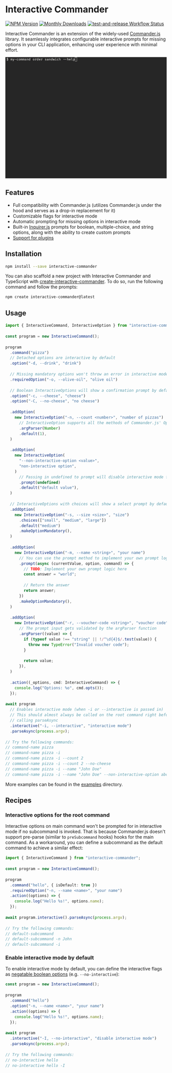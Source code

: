 # Interactive Commander

<div class="paragraph">

<span class="image"><a href="https://www.npmjs.com/package/interactive-commander" class="image"><img src="https://img.shields.io/npm/v/interactive-commander" alt="NPM Version" /></a></span> <span class="image"><a href="https://www.npmjs.com/package/interactive-commander" class="image"><img src="https://img.shields.io/npm/dm/interactive-commander" alt="Monthly Downloads" /></a></span> <span class="image"><a href="https://github.com/fardjad/node-interactive-commander/actions" class="image"><img src="https://img.shields.io/github/actions/workflow/status/fardjad/node-interactive-commander/test-and-release.yml?branch=main" alt="test-and-release Workflow Status" /></a></span>

</div>

Interactive Commander is an extension of the widely-used [Commander.js][1] library.
It seamlessly integrates configurable interactive prompts for missing options
in your CLI application, enhancing user experience with minimal effort.

![Video Demo](/media/demo.gif)

## Features

- Full compatibility with Commander.js (utilizes Commander.js under the hood
  and serves as a drop-in replacement for it)
- Customizable flags for interactive mode
- Automatic prompting for missing options in interactive mode
- Built-in [Inquirer.js][2] prompts for boolean, multiple-choice, and string
  options, along with the ability to create custom prompts
- [Support for plugins](/examples/plugin.ts)

## Installation

```bash
npm install --save interactive-commander
```

You can also scaffold a new project with Interactive Commander and TypeScript
with [create-interactive-commander][4]. To do so, run the following command and
follow the prompts:

```bash
npm create interactive-commander@latest
```

## Usage

```typescript
import { InteractiveCommand, InteractiveOption } from "interactive-commander";

const program = new InteractiveCommand();

program
  .command("pizza")
  // Detached options are interactive by default
  .option("-d, --drink", "drink")

  // Missing mandatory options won't throw an error in interactive mode
  .requiredOption("-o, --olive-oil", "olive oil")

  // Boolean InteractiveOptions will show a confirmation prompt by default
  .option("-c, --cheese", "cheese")
  .option("-C, --no-cheese", "no cheese")

  .addOption(
    new InteractiveOption("-n, --count <number>", "number of pizzas")
      // InteractiveOption supports all the methods of Commander.js' Option
      .argParser(Number)
      .default(1),
  )

  .addOption(
    new InteractiveOption(
      "--non-interactive-option <value>",
      "non-interactive option",
    )
      // Passing in undefined to prompt will disable interactive mode for this option
      .prompt(undefined)
      .default("default value"),
  )

  // InteractiveOptions with choices will show a select prompt by default
  .addOption(
    new InteractiveOption("-s, --size <size>", "size")
      .choices(["small", "medium", "large"])
      .default("medium")
      .makeOptionMandatory(),
  )

  .addOption(
    new InteractiveOption("-m, --name <string>", "your name")
      // You can use the prompt method to implement your own prompt logic
      .prompt(async (currentValue, option, command) => {
        // TODO: Implement your own prompt logic here
        const answer = "world";

        // Return the answer
        return answer;
      })
      .makeOptionMandatory(),
  )

  .addOption(
    new InteractiveOption("-r, --voucher-code <string>", "voucher code")
      // The prompt input gets validated by the argParser function
      .argParser((value) => {
        if (typeof value !== "string" || !/^\d{4}$/.test(value)) {
          throw new TypeError("Invalid voucher code");
        }

        return value;
      }),
  )

  .action((_options, cmd: InteractiveCommand) => {
    console.log("Options: %o", cmd.opts());
  });

await program
  // Enables interactive mode (when -i or --interactive is passed in)
  // This should almost always be called on the root command right before
  // calling parseAsync
  .interactive("-i, --interactive", "interactive mode")
  .parseAsync(process.argv);

// Try the following commands:
// command-name pizza
// command-name pizza -i
// command-name pizza -i --count 2
// command-name pizza -i --count 2 --no-cheese
// command-name pizza -i --name "John Doe"
// command-name pizza -i --name "John Doe" --non-interactive-option abc
```

More examples can be found in the [examples](/examples/) directory.

## Recipes

### Interactive options for the root command

Interactive options on main command won't be prompted for in interactive mode
if no subcommand is invoked. That is because Commander.js doesn't support
pre-parse (similar to `preSubcommand` hooks) hooks for the main command. As a
workaround, you can define a subcommand as the default command to achieve a
similar effect:

```typescript
import { InteractiveCommand } from "interactive-commander";

const program = new InteractiveCommand();

program
  .command("hello", { isDefault: true })
  .requiredOption("-n, --name <name>", "your name")
  .action((options) => {
    console.log("Hello %s!", options.name);
  });

await program.interactive().parseAsync(process.argv);

// Try the following commands:
// default-subcommand
// default-subcommand -n John
// default-subcommand -i
```

### Enable interactive mode by default

To enable interactive mode by default, you can define the interactive flags as
[negatable boolean options][3] (e.g. `--no-interactive`):

```typescript
const program = new InteractiveCommand();

program
  .command("hello")
  .option("-n, --name <name>", "your name")
  .action((options) => {
    console.log("Hello %s!", options.name);
  });

await program
  .interactive("-I, --no-interactive", "disable interactive mode")
  .parseAsync(process.argv);

// Try the following commands:
// no-interactive hello
// no-interactive hello -I
```

[1]: https://github.com/tj/commander.js
[2]: https://github.com/SBoudrias/Inquirer.js
[3]: https://github.com/tj/commander.js#other-option-types-negatable-boolean-and-booleanvalue
[4]: https://github.com/fardjad/node-create-interactive-commander
